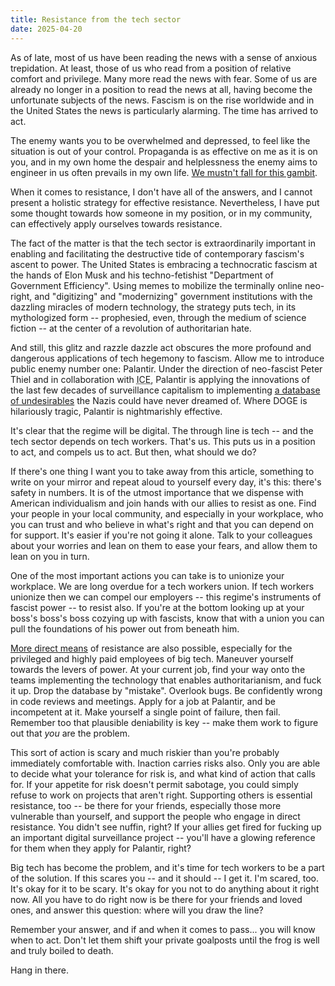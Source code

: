 ```yaml
---
title: Resistance from the tech sector
date: 2025-04-20
---
```


As of late, most of us have been reading the news with a sense of anxious
trepidation. At least, those of us who read from a position of relative comfort
and privilege. Many more read the news with fear. Some of us are already no
longer in a position to read the news at all, having become the unfortunate
subjects of the news. Fascism is on the rise worldwide and in the United States
the news is particularly alarming. The time has arrived to act.

The enemy wants you to be overwhelmed and depressed, to feel like the situation
is out of your control. Propaganda is as effective on me as it is on you, and in
my own home the despair and helplessness the enemy aims to engineer in us often
prevails in my own life. [We mustn't fall for this gambit][0].

[0]: https://archive.org/details/0022_Dont_Be_a_Sucker_22_33_53_00

When it comes to resistance, I don't have all of the answers, and I cannot
present a holistic strategy for effective resistance.  Nevertheless, I have put
some thought towards how someone in my position, or in my community, can
effectively apply ourselves towards resistance.

The fact of the matter is that the tech sector is extraordinarily important in
enabling and facilitating the destructive tide of contemporary fascism's ascent
to power. The United States is embracing a technocratic fascism at the hands of
Elon Musk and his techno-fetishist "Department of Government Efficiency". Using
memes to mobilize the terminally online neo-right, and "digitizing" and
"modernizing" government institutions with the dazzling miracles of modern
technology, the strategy puts tech, in its mythologized form -- prophesied,
even, through the medium of science fiction -- at the center of a revolution of
authoritarian hate.

And still, this glitz and razzle dazzle act obscures the more profound and
dangerous applications of tech hegemony to fascism. Allow me to introduce public
enemy number one: Palantir. Under the direction of neo-fascist Peter Thiel and
in collaboration with <abbr title="Immigrations and Customs Enforcement">ICE</abbr>,
Palantir is applying the innovations of the last few decades of surveillance
capitalism to implementing [a database of undesirables][ice database] the Nazis
could have never dreamed of. Where DOGE is hilariously tragic, Palantir is
nightmarishly effective.

[ice database]: https://www.404media.co/ice-plans-central-database-of-health-labor-housing-agency-data-to-find-targets/

It's clear that the regime will be digital. The through line is tech -- and the
tech sector depends on tech workers. That's us. This puts us in a position to
act, and compels us to act. But then, what should we do?

If there's one thing I want you to take away from this article, something to
write on your mirror and repeat aloud to yourself every day, it's this: there's
safety in numbers. It is of the utmost importance that we dispense with American
individualism and join hands with our allies to resist as one. Find your people
in your local community, and especially in your workplace, who you can trust and
who believe in what's right and that you can depend on for support. It's easier
if you're not going it alone. Talk to your colleagues about your worries and
lean on them to ease your fears, and allow them to lean on you in turn.

One of the most important actions you can take is to unionize your workplace. We
are long overdue for a tech workers union. If tech workers unionize then we can
compel our employers -- this regime's instruments of fascist power -- to resist
also. If you're at the bottom looking up at your boss's boss's boss cozying up
with fascists, know that with a union you can pull the foundations of his power
out from beneath him.

[More direct means][ssm] of resistance are also possible, especially for
the privileged and highly paid employees of big tech. Maneuver yourself towards
the levers of power. At your current job, find your way onto the teams
implementing the technology that enables authoritarianism, and fuck it up. Drop
the database by "mistake". Overlook bugs. Be confidently wrong in code reviews
and meetings. Apply for a job at Palantir, and be incompetent at it. Make
yourself a single point of failure, then fail. Remember too that plausible
deniability is key -- make them work to figure out that *you* are the problem.

[ssm]: https://www.gutenberg.org/ebooks/26184

This sort of action is scary and much riskier than you're probably immediately
comfortable with. Inaction carries risks also. Only you are able to decide what
your tolerance for risk is, and what kind of action that calls for. If your
appetite for risk doesn't permit sabotage, you could simply refuse to work on
projects that aren't right. Supporting others is essential resistance, too -- be
there for your friends, especially those more vulnerable than yourself, and
support the people who engage in direct resistance. You didn't see nuffin,
right? If your allies get fired for fucking up an important digital surveillance
project -- you'll have a glowing reference for them when they apply for
Palantir, right?

Big tech has become the problem, and it's time for tech workers to be a part of
the solution. If this scares you -- and it should -- I get it. I'm scared, too.
It's okay for it to be scary. It's okay for you not to do anything about it
right now. All you have to do right now is be there for your friends and loved
ones, and answer this question: where will you draw the line?

Remember your answer, and if and when it comes to pass... you will know when to
act. Don't let them shift your private goalposts until the frog is well and
truly boiled to death.

Hang in there.
